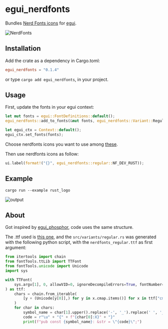 # egui_nerdfonts

Bundles [Nerd Fonts icons](https://www.nerdfonts.com/cheat-sheet) for [egui](https://github.com/emilk/egui).



![NerdFonts](assets/sankey-glyphs-combined-diagram.svg)

## Installation

Add the crate as a dependency in Cargo.toml:
```toml
egui_nerdfonts = "0.1.4"
```

or type `cargo add egui_nerdfonts`, in your project.

## Usage

First, update the fonts in your egui context:

```rust
let mut fonts = egui::FontDefinitions::default();
egui_nerdfonts::add_to_fonts(&mut fonts, egui_nerdfonts::Variant::Regular);

let egui_ctx = Context::default();
egui_ctx.set_fonts(fonts);
```

Choose nerdfonts icons you want to use among [these](https://www.nerdfonts.com/cheat-sheet).

Then use nerdfonts icons as follow:

```rust
ui.label(format!("{}", egui_nerdfonts::regular::NF_DEV_RUST));
```

## Example

```
cargo run --example rust_logo
```

![output](assets/rust_logo_egui.png)

## About

Got inspired by [egui_phosphor](https://github.com/amPerl/egui-phosphor), code uses the same structure.

The .ttf used is [this one](https://github.com/ryanoasis/nerd-fonts/releases/download/v3.0.2/NerdFontsSymbolsOnly.zip), and the `src/variants/regular.rs` was generated with the following python script, with the `nerdfonts_regular.ttf` as first argument:

```python
from itertools import chain
from fontTools.ttLib import TTFont
from fontTools.unicode import Unicode
import sys

with TTFont(
    sys.argv[1], 0, allowVID=0, ignoreDecompileErrors=True, fontNumber=-1
) as ttf:
    chars = chain.from_iterable(
        [y + (Unicode[y[0]],) for y in x.cmap.items()] for x in ttf["cmap"].tables
    )
    for char in chars:
        symbol_name = char[1].upper().replace('-', '_').replace(' ', '_').replace('#', '_').replace('!', '')
        code = r"\u" + "{" + f"{char[0]:X}" + "}"
        print(f"pub const {symbol_name}: &str = \"{code}\";")
```
